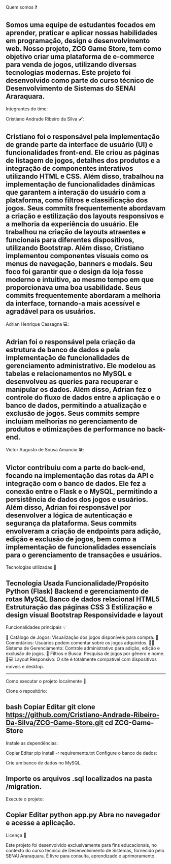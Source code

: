 Quem somos ❓️

Somos uma equipe de estudantes focados em aprender, praticar e aplicar nossas habilidades em programação, design e desenvolvimento web.
Nosso projeto, ZCG Game Store, tem como objetivo criar uma plataforma de e-commerce para venda de jogos, utilizando diversas tecnologias modernas.
Este projeto foi desenvolvido como parte do curso técnico de Desenvolvimento de Sistemas do SENAI Araraquara.
----------------------------------------------------------------------------------------------------------------------------------------------------------------------------------------------
Integrantes do time:

Cristiano Andrade Ribeiro da Silva 🖌️:

  Cristiano foi o responsável pela implementação de grande parte da interface de usuário (UI) e funcionalidades front-end.
  Ele criou as páginas de listagem de jogos, detalhes dos produtos e a integração de componentes interativos utilizando HTML e CSS.
  Além disso, trabalhou na implementação de funcionalidades dinâmicas que garantem a interação do usuário com a plataforma, como filtros e classificação dos jogos.
  Seus commits frequentemente abordavam a criação e estilização dos layouts responsivos e a melhoria da experiência do usuário.
  Ele trabalhou na criação de layouts atraentes e funcionais para diferentes dispositivos, utilizando Bootstrap.
  Além disso, Cristiano implementou componentes visuais como os menus de navegação, banners e modais.
  Seu foco foi garantir que o design da loja fosse moderno e intuitivo, ao mesmo tempo em que proporcionava uma boa usabilidade.
  Seus commits frequentemente abordaram a melhoria da interface, tornando-a mais acessível e agradável para os usuários.
----------------------------------------------------------------------------------------------------------------------------------------------------------------------------------------------
Adrian Henrique Cassagna 💻:

  Adrian foi o responsável pela criação da estrutura de banco de dados e pela implementação de funcionalidades de gerenciamento administrativo.
  Ele modelou as tabelas e relacionamentos no MySQL e desenvolveu as queries para recuperar e manipular os dados.
  Além disso, Adrian fez o controle do fluxo de dados entre a aplicação e o banco de dados, permitindo a atualização e exclusão de jogos.
  Seus commits sempre incluíam melhorias no gerenciamento de produtos e otimizações de performance no back-end.
----------------------------------------------------------------------------------------------------------------------------------------------------------------------------------------------
Victor Augusto de Sousa Amancio 🛠️:

  Victor contribuiu com a parte do back-end, focando na implementação das rotas da API e integração com o banco de dados.
  Ele fez a conexão entre o Flask e o MySQL, permitindo a persistência de dados dos jogos e usuários. Além disso, Adrian foi responsável por desenvolver a lógica de autenticação e segurança da plataforma.
  Seus commits envolveram a criação de endpoints para adição, edição e exclusão de jogos, bem como a implementação de funcionalidades essenciais para o gerenciamento de transações e usuários.
----------------------------------------------------------------------------------------------------------------------------------------------------------------------------------------------
Tecnologias utilizadas 📌

Tecnologia Usada	Funcionalidade/Propósito
Python (Flask)	Backend e gerenciamento de rotas
MySQL	Banco de dados relacional
HTML5	Estruturação das páginas
CSS 3	Estilização e design visual
Bootstrap	Responsividade e layout
----------------------------------------------------------------------------------------------------------------------------------------------------------------------------------------------
Funcionalidades principais 💡

🛒 Catálogo de Jogos: Visualização dos jogos disponíveis para compra.
💬 Comentários: Usuários podem comentar sobre os jogos adquiridos.
🧑‍💻 Sistema de Gerenciamento: Controle administrativo para adição, edição e exclusão de jogos.
🔎 Filtros e Busca: Pesquisa de jogos por gênero e nome.
📱💻 Layout Responsivo: O site é totalmente compatível com dispositivos móveis e desktop.

----------------------------------------------------------------------------------------------------------------------------------------------------------------------------------------------
Como executar o projeto localmente 📍

Clone o repositório:

bash
Copiar
Editar
git clone https://github.com/Cristiano-Andrade-Ribeiro-Da-Silva/ZCG-Game-Store.git
cd ZCG-Game-Store
----------------------------------------------------------------------------------------------------------------------------------------------------------------------------------------------
Instale as dependências:

Copiar
Editar
pip install -r requirements.txt
Configure o banco de dados:

Crie um banco de dados no MySQL.

Importe os arquivos .sql localizados na pasta /migration.
----------------------------------------------------------------------------------------------------------------------------------------------------------------------------------------------
Execute o projeto:

Copiar
Editar
python app.py
Abra no navegador e acesse a aplicação.
----------------------------------------------------------------------------------------------------------------------------------------------------------------------------------------------

Licença 📃

Este projeto foi desenvolvido exclusivamente para fins educacionais, no contexto do curso técnico de Desenvolvimento de Sistemas, fornecido pelo SENAI Araraquara. É livre para consulta, aprendizado e aprimoramento.
